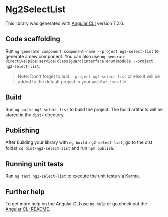 # Ng2SelectList

This library was generated with [Angular CLI](https://github.com/angular/angular-cli) version 7.2.0.

## Code scaffolding

Run `ng generate component component-name --project ng2-select-list` to generate a new component. You can also use `ng generate directive|pipe|service|class|guard|interface|enum|module --project ng2-select-list`.
> Note: Don't forget to add `--project ng2-select-list` or else it will be added to the default project in your `angular.json` file. 

## Build

Run `ng build ng2-select-list` to build the project. The build artifacts will be stored in the `dist/` directory.

## Publishing

After building your library with `ng build ng2-select-list`, go to the dist folder `cd dist/ng2-select-list` and run `npm publish`.

## Running unit tests

Run `ng test ng2-select-list` to execute the unit tests via [Karma](https://karma-runner.github.io).

## Further help

To get more help on the Angular CLI use `ng help` or go check out the [Angular CLI README](https://github.com/angular/angular-cli/blob/master/README.md).
